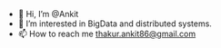 - 👋 Hi, I’m @Ankit
- 👀 I’m interested in BigData and distributed systems.
- 📫 How to reach me thakur.ankit86@gmail.com

<!---
Ankit-1597/Ankit-1597 is a ✨ special ✨ repository because its `README.md` (this file) appears on your GitHub profile.
You can click the Preview link to take a look at your changes.
--->
